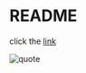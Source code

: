 # README
click the <a href="https://wzhub.github.io">link</a>

![quote](https://github.com/wzhub/wzhub.github.io/blob/master/img/GitHub.jpg?raw=true)

